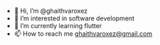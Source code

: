 - 👋 Hi, I’m @ghaithvaroxez
- 👀 I’m interested in software development
- 🌱 I’m currently learning flutter
- 📫 How to reach me ghaithvaroxez@gmail.com

<!---
ghaithvaroxez/ghaithvaroxez is a ✨ special ✨ repository because its `README.md` (this file) appears on your GitHub profile.
You can click the Preview link to take a look at your changes.
--->
